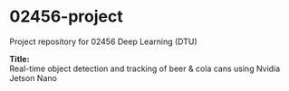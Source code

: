 # 02456-project
Project repository for 02456 Deep Learning (DTU)

**Title:**  <br />
Real-time object detection and tracking of beer & cola cans using Nvidia Jetson Nano
